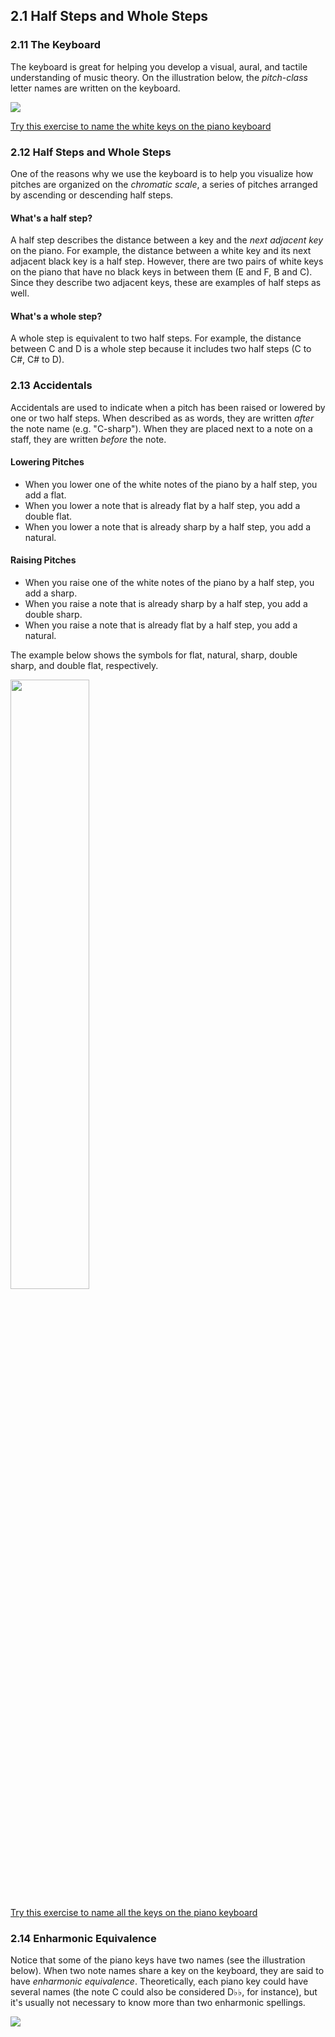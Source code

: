 ## 2.1 Half Steps and Whole Steps ##

### 2.11 The Keyboard ###

The keyboard is great for helping you develop a visual, aural, and tactile understanding of music theory. On the illustration below, the *pitch-class* letter names are written on the keyboard. 

<img src ="http://openmusictheory.com/Graphics/keyboardlayout-small.png">

[Try this exercise to name the white keys on the piano keyboard](https://www.musictheory.net/exercises/keyboard/y9dyyynyyyy)

### 2.12 Half Steps and Whole Steps

One of the reasons why we use the keyboard is to help you visualize how pitches are organized on the *chromatic scale*, a series of pitches arranged by ascending or descending half steps.

#### What's a half step?
A half step describes the distance between a key and the *next adjacent key* on the piano. For example, the distance between a white key and its next adjacent black key is a half step. However, there are two pairs of white keys on the piano that have no black keys in between them (E and F, B and C). Since they describe two adjacent keys, these are examples of half steps as well.

#### What's a whole step?
A whole step is equivalent to two half steps. For example, the distance between C and D is a whole step because it includes two half steps (C to C#, C# to D).

### 2.13 Accidentals

Accidentals are used to indicate when a pitch has been raised or lowered by one or two half steps. When described as as words, they are written *after* the note name (e.g. "C-sharp"). When they are placed next to a note on a staff, they are written *before* the note.

#### Lowering Pitches
- When you lower one of the white notes of the piano by a half step, you add a flat. 
- When you lower a note that is already flat by a half step, you add a double flat. 
- When you lower a note that is already sharp by a half step, you add a natural.

#### Raising Pitches
- When you raise one of the white notes of the piano by a half step, you add a sharp.
- When you raise a note that is already sharp by a half step, you add a double sharp.
- When you raise a note that is already flat by a half step, you add a natural.

The example below shows the symbols for flat, natural, sharp, double sharp, and double flat, respectively.

<img src ="http://openmusictheory.com/Graphics/accidentals.png" width="50%" height="50%">

[Try this exercise to name all the keys on the piano keyboard](https://www.musictheory.net/exercises/keyboard/9999bynyyyy)

### 2.14 Enharmonic Equivalence ###

Notice that some of the piano keys have two names (see the illustration below). When two note names share a key on the keyboard, they are said to have *enharmonic equivalence*. Theoretically, each piano key could have several names (the note C could also be considered D&#9837;&#9837;, for instance), but it's usually not necessary to know more than two enharmonic spellings. 

<img src ="http://openmusictheory.com/Graphics/keyboardlayout-small.png">
